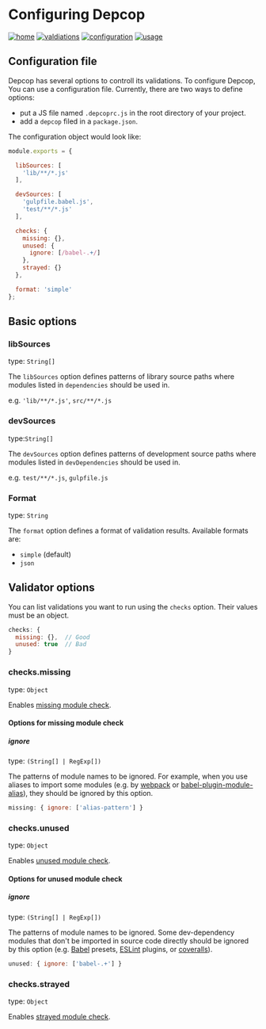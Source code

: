 # Configuring Depcop

[![home][bg-home]](/)
[![valdiations][bg-validations]](/docs/validations.md)
[![configuration][bg-configuration]](/docs/configuration.md)
[![usage][bg-usage]](/docs/usage.md)

[bg-home]: https://img.shields.io/badge/to-home-blue.svg?style=flat-square
[bg-validations]: https://img.shields.io/badge/to-validations-brightgreen.svg?style=flat-square
[bg-configuration]: https://img.shields.io/badge/to-configuration-green.svg?style=flat-square
[bg-usage]: https://img.shields.io/badge/to-usage-yellowgreen.svg?style=flat-square

## Configuration file

Depcop has several options to controll its validations.
To configure Depcop, You can use a configuration file.
Currently, there are two ways to define options:

* put a JS file named `.depcoprc.js` in the root directory of your project.
* add a `depcop` filed in a `package.json`.

The configuration object would look like:

```js
module.exports = {

  libSources: [
    'lib/**/*.js'
  ],

  devSources: [
    'gulpfile.babel.js',
    'test/**/*.js'
  ],

  checks: {
    missing: {},
    unused: {
      ignore: [/babel-.+/]
    },
    strayed: {}
  },

  format: 'simple'
};
```

## Basic options

### libSources

type: `String[]`

The `libSources` option defines patterns of library source paths where
modules listed in `dependencies` should be used in.

e.g. `'lib/**/*.js'`, `src/**/*.js`

### devSources

type:`String[]`

The `devSources` option defines patterns of development source paths where
modules listed in `devDependencies` should be used in.

e.g. `test/**/*.js`, `gulpfile.js`

### Format

type: `String`

The `format` option defines a format of validation results.
Available formats are:

* `simple` (default)
* `json`

## Validator options

You can list validations you want to run using the `checks` option.
Their values must be an object.

```js
checks: {
  missing: {},  // Good
  unused: true  // Bad
}
```

### checks.missing

type: `Object`

Enables [missing module check].

#### Options for missing module check

##### ignore

type: `(String[] | RegExp[])`

The patterns of module names to be ignored. For example, when you use aliases to import some modules
(e.g. by [webpack] or [babel-plugin-module-alias]), they should be ignored by this option.

```js
missing: { ignore: ['alias-pattern'] }
```

### checks.unused

type: `Object`

Enables [unused module check].

#### Options for unused module check

##### ignore

type: `(String[] | RegExp[])`

The patterns of module names to be ignored.
Some dev-dependency modules that don't be imported in source code directly should be ignored
by this option (e.g. [Babel] presets, [ESLint] plugins, or [coveralls]).

```js
unused: { ignore: ['babel-.+'] }
```

### checks.strayed

type: `Object`

Enables [strayed module check].

[missing module check]: /docs/validations.md#missing-module-check
[unused module check]: /docs/validations.md#unused-module-check
[strayed module check]: /docs/validations.md#strayed-module-check

[webpack]: https://webpack.github.io/
[Babel]: https://babeljs.io/
[babel-plugin-module-alias]: https://github.com/tleunen/babel-plugin-module-alias
[ESLint]: http://eslint.org/
[coveralls]: https://github.com/nickmerwin/node-coveralls
